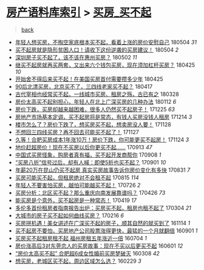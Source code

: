 [房产语料库索引](../../README.md)  > [买房_买不起](买房_买不起.md)
====
> [back](../README.md)

- [年轻人想买房，不掏空家底根本买不起，看着上涨的房价安慰自己](http://jkwz.applinzi.com/ittc/7098934873635161099.html#%E5%B9%B4%E8%BD%BB%E4%BA%BA%E6%83%B3%E4%B9%B0%E6%88%BF%EF%BC%8C%E4%B8%8D%E6%8E%8F%E7%A9%BA%E5%AE%B6%E5%BA%95%E6%A0%B9%E6%9C%AC%E4%B9%B0%E4%B8%8D%E8%B5%B7%EF%BC%8C%E7%9C%8B%E7%9D%80%E4%B8%8A%E6%B6%A8%E7%9A%84%E6%88%BF%E4%BB%B7%E5%AE%89%E6%85%B0%E8%87%AA%E5%B7%B1) 180504 *31* 
- [买不起房就是隐形贫困人口！请收下这份逆袭的买房建议！](http://jkwz.applinzi.com/ittc/7099144043881825296.html#%E4%B9%B0%E4%B8%8D%E8%B5%B7%E6%88%BF%E5%B0%B1%E6%98%AF%E9%9A%90%E5%BD%A2%E8%B4%AB%E5%9B%B0%E4%BA%BA%E5%8F%A3%EF%BC%81%E8%AF%B7%E6%94%B6%E4%B8%8B%E8%BF%99%E4%BB%BD%E9%80%86%E8%A2%AD%E7%9A%84%E4%B9%B0%E6%88%BF%E5%BB%BA%E8%AE%AE%EF%BC%81) 180504 *2* 
- [深圳房子买不起了，该不该在惠州买房？](http://jkwz.applinzi.com/ittc/7098615746798289937.html#%E6%B7%B1%E5%9C%B3%E6%88%BF%E5%AD%90%E4%B9%B0%E4%B8%8D%E8%B5%B7%E4%BA%86%EF%BC%8C%E8%AF%A5%E4%B8%8D%E8%AF%A5%E5%9C%A8%E6%83%A0%E5%B7%9E%E4%B9%B0%E6%88%BF%EF%BC%9F) 180502 *11* 
- [继买不起房就再买两套，又出来六个钱包买房，现在须加杠杆买房？](http://jkwz.applinzi.com/ittc/7096019827313607686.html#%E7%BB%A7%E4%B9%B0%E4%B8%8D%E8%B5%B7%E6%88%BF%E5%B0%B1%E5%86%8D%E4%B9%B0%E4%B8%A4%E5%A5%97%EF%BC%8C%E5%8F%88%E5%87%BA%E6%9D%A5%E5%85%AD%E4%B8%AA%E9%92%B1%E5%8C%85%E4%B9%B0%E6%88%BF%EF%BC%8C%E7%8E%B0%E5%9C%A8%E9%A1%BB%E5%8A%A0%E6%9D%A0%E6%9D%86%E4%B9%B0%E6%88%BF%EF%BC%9F) 180425 *10* 
- [开始舍不得后来买不起！在美国买房首付需要攒多少年](http://jkwz.applinzi.com/ittc/7095956041873490954.html#%E5%BC%80%E5%A7%8B%E8%88%8D%E4%B8%8D%E5%BE%97%E5%90%8E%E6%9D%A5%E4%B9%B0%E4%B8%8D%E8%B5%B7%EF%BC%81%E5%9C%A8%E7%BE%8E%E5%9B%BD%E4%B9%B0%E6%88%BF%E9%A6%96%E4%BB%98%E9%9C%80%E8%A6%81%E6%94%92%E5%A4%9A%E5%B0%91%E5%B9%B4) 180425  
- [90后北漂买房，北京买不了，三四线老家买不起？](http://jkwz.applinzi.com/ittc/7092952052705788938.html#90%E5%90%8E%E5%8C%97%E6%BC%82%E4%B9%B0%E6%88%BF%EF%BC%8C%E5%8C%97%E4%BA%AC%E4%B9%B0%E4%B8%8D%E4%BA%86%EF%BC%8C%E4%B8%89%E5%9B%9B%E7%BA%BF%E8%80%81%E5%AE%B6%E4%B9%B0%E4%B8%8D%E8%B5%B7%EF%BC%9F) 180417  
- [古代宰相也经常买不起，一线城市买房、租房之殇，古已有之](http://jkwz.applinzi.com/ittc/7085480690508629003.html#%E5%8F%A4%E4%BB%A3%E5%AE%B0%E7%9B%B8%E4%B9%9F%E7%BB%8F%E5%B8%B8%E4%B9%B0%E4%B8%8D%E8%B5%B7%EF%BC%8C%E4%B8%80%E7%BA%BF%E5%9F%8E%E5%B8%82%E4%B9%B0%E6%88%BF%E3%80%81%E7%A7%9F%E6%88%BF%E4%B9%8B%E6%AE%87%EF%BC%8C%E5%8F%A4%E5%B7%B2%E6%9C%89%E4%B9%8B) 180328  
- [房价太高买不起别担心，年轻人在北上广深买房的几种办法](http://jkwz.applinzi.com/ittc/7057731307444896775.html#%E6%88%BF%E4%BB%B7%E5%A4%AA%E9%AB%98%E4%B9%B0%E4%B8%8D%E8%B5%B7%E5%88%AB%E6%8B%85%E5%BF%83%EF%BC%8C%E5%B9%B4%E8%BD%BB%E4%BA%BA%E5%9C%A8%E5%8C%97%E4%B8%8A%E5%B9%BF%E6%B7%B1%E4%B9%B0%E6%88%BF%E7%9A%84%E5%87%A0%E7%A7%8D%E5%8A%9E%E6%B3%95) 180112 *6* 
- [房价下跌，买房却越来越困难，很多人仍然买不起房子！](http://jkwz.applinzi.com/ittc/7050796087516857361.html#%E6%88%BF%E4%BB%B7%E4%B8%8B%E8%B7%8C%EF%BC%8C%E4%B9%B0%E6%88%BF%E5%8D%B4%E8%B6%8A%E6%9D%A5%E8%B6%8A%E5%9B%B0%E9%9A%BE%EF%BC%8C%E5%BE%88%E5%A4%9A%E4%BA%BA%E4%BB%8D%E7%84%B6%E4%B9%B0%E4%B8%8D%E8%B5%B7%E6%88%BF%E5%AD%90%EF%BC%81) 171225 *63* 
- [房地产市场基本定调，买不起房将是常态，有钱人买房没钱人租房](http://jkwz.applinzi.com/ittc/7046674183138837521.html#%E6%88%BF%E5%9C%B0%E4%BA%A7%E5%B8%82%E5%9C%BA%E5%9F%BA%E6%9C%AC%E5%AE%9A%E8%B0%83%EF%BC%8C%E4%B9%B0%E4%B8%8D%E8%B5%B7%E6%88%BF%E5%B0%86%E6%98%AF%E5%B8%B8%E6%80%81%EF%BC%8C%E6%9C%89%E9%92%B1%E4%BA%BA%E4%B9%B0%E6%88%BF%E6%B2%A1%E9%92%B1%E4%BA%BA%E7%A7%9F%E6%88%BF) 171214 *3* 
- [楼市怎么了？房价下跌了，想买房买不起，想卖房没人要！](http://jkwz.applinzi.com/ittc/7040778439060096017.html#%E6%A5%BC%E5%B8%82%E6%80%8E%E4%B9%88%E4%BA%86%EF%BC%9F%E6%88%BF%E4%BB%B7%E4%B8%8B%E8%B7%8C%E4%BA%86%EF%BC%8C%E6%83%B3%E4%B9%B0%E6%88%BF%E4%B9%B0%E4%B8%8D%E8%B5%B7%EF%BC%8C%E6%83%B3%E5%8D%96%E6%88%BF%E6%B2%A1%E4%BA%BA%E8%A6%81%EF%BC%81) 171128  
- [不想回三四线买房？再不回去可能买不起了！](http://jkwz.applinzi.com/ittc/7040699358100587536.html#%E4%B8%8D%E6%83%B3%E5%9B%9E%E4%B8%89%E5%9B%9B%E7%BA%BF%E4%B9%B0%E6%88%BF%EF%BC%9F%E5%86%8D%E4%B8%8D%E5%9B%9E%E5%8E%BB%E5%8F%AF%E8%83%BD%E4%B9%B0%E4%B8%8D%E8%B5%B7%E4%BA%86%EF%BC%81) 171127  
- [久等！合肥买房成本1年涨10万！房价下跌，你可能更买不起房！](http://jkwz.applinzi.com/ittc/7039432792348296208.html#%E4%B9%85%E7%AD%89%EF%BC%81%E5%90%88%E8%82%A5%E4%B9%B0%E6%88%BF%E6%88%90%E6%9C%AC1%E5%B9%B4%E6%B6%A810%E4%B8%87%EF%BC%81%E6%88%BF%E4%BB%B7%E4%B8%8B%E8%B7%8C%EF%BC%8C%E4%BD%A0%E5%8F%AF%E8%83%BD%E6%9B%B4%E4%B9%B0%E4%B8%8D%E8%B5%B7%E6%88%BF%EF%BC%81) 171124 *3* 
- [地价赶超房价！现在不买房以后你更买不起……](http://jkwz.applinzi.com/ittc/7012832792193532944.html#%E5%9C%B0%E4%BB%B7%E8%B5%B6%E8%B6%85%E6%88%BF%E4%BB%B7%EF%BC%81%E7%8E%B0%E5%9C%A8%E4%B8%8D%E4%B9%B0%E6%88%BF%E4%BB%A5%E5%90%8E%E4%BD%A0%E6%9B%B4%E4%B9%B0%E4%B8%8D%E8%B5%B7%E2%80%A6%E2%80%A6) 170913 *47* 
- [中国式买房怪象，购房者真有福，买不起开发商帮你](http://jkwz.applinzi.com/ittc/7010999087548334865.html#%E4%B8%AD%E5%9B%BD%E5%BC%8F%E4%B9%B0%E6%88%BF%E6%80%AA%E8%B1%A1%EF%BC%8C%E8%B4%AD%E6%88%BF%E8%80%85%E7%9C%9F%E6%9C%89%E7%A6%8F%EF%BC%8C%E4%B9%B0%E4%B8%8D%E8%B5%B7%E5%BC%80%E5%8F%91%E5%95%86%E5%B8%AE%E4%BD%A0) 170908 *1* 
- [“买房八折”信号过后，却有人喊：即使5折也买不起？](http://jkwz.applinzi.com/ittc/7008270837701149713.html#%E2%80%9C%E4%B9%B0%E6%88%BF%E5%85%AB%E6%8A%98%E2%80%9D%E4%BF%A1%E5%8F%B7%E8%BF%87%E5%90%8E%EF%BC%8C%E5%8D%B4%E6%9C%89%E4%BA%BA%E5%96%8A%EF%BC%9A%E5%8D%B3%E4%BD%BF5%E6%8A%98%E4%B9%9F%E4%B9%B0%E4%B8%8D%E8%B5%B7%EF%BC%9F) 170901 *10* 
- [年薪20万在昆山仍买不起房 真实买房故事告诉你房价变化有多快](http://jkwz.applinzi.com/ittc/7008098344218657808.html#%E5%B9%B4%E8%96%AA20%E4%B8%87%E5%9C%A8%E6%98%86%E5%B1%B1%E4%BB%8D%E4%B9%B0%E4%B8%8D%E8%B5%B7%E6%88%BF+%E7%9C%9F%E5%AE%9E%E4%B9%B0%E6%88%BF%E6%95%85%E4%BA%8B%E5%91%8A%E8%AF%89%E4%BD%A0%E6%88%BF%E4%BB%B7%E5%8F%98%E5%8C%96%E6%9C%89%E5%A4%9A%E5%BF%AB) 170831 *7* 
- [买房可能买不起，但租房绝对不会租不起](http://jkwz.applinzi.com/ittc/7002134041799951376.html#%E4%B9%B0%E6%88%BF%E5%8F%AF%E8%83%BD%E4%B9%B0%E4%B8%8D%E8%B5%B7%EF%BC%8C%E4%BD%86%E7%A7%9F%E6%88%BF%E7%BB%9D%E5%AF%B9%E4%B8%8D%E4%BC%9A%E7%A7%9F%E4%B8%8D%E8%B5%B7) 170815 *114* 
- [年轻人不要害怕买房，越怕可能越买不起！](http://jkwz.applinzi.com/ittc/6994651420819981329.html#%E5%B9%B4%E8%BD%BB%E4%BA%BA%E4%B8%8D%E8%A6%81%E5%AE%B3%E6%80%95%E4%B9%B0%E6%88%BF%EF%BC%8C%E8%B6%8A%E6%80%95%E5%8F%AF%E8%83%BD%E8%B6%8A%E4%B9%B0%E4%B8%8D%E8%B5%B7%EF%BC%81) 170726 *2* 
- [买房分析：北区买不起？那么重庆向南发展靠谱吗？](http://jkwz.applinzi.com/ittc/6960893090800862212.html#%E4%B9%B0%E6%88%BF%E5%88%86%E6%9E%90%EF%BC%9A%E5%8C%97%E5%8C%BA%E4%B9%B0%E4%B8%8D%E8%B5%B7%EF%BC%9F%E9%82%A3%E4%B9%88%E9%87%8D%E5%BA%86%E5%90%91%E5%8D%97%E5%8F%91%E5%B1%95%E9%9D%A0%E8%B0%B1%E5%90%97%EF%BC%9F) 170426 *73* 
- [能买房是个意外，买不起房是一种常态！](http://jkwz.applinzi.com/ittc/6958266793469674501.html#%E8%83%BD%E4%B9%B0%E6%88%BF%E6%98%AF%E4%B8%AA%E6%84%8F%E5%A4%96%EF%BC%8C%E4%B9%B0%E4%B8%8D%E8%B5%B7%E6%88%BF%E6%98%AF%E4%B8%80%E7%A7%8D%E5%B8%B8%E6%80%81%EF%BC%81) 170419 *17* 
- [多伦多首份租房者指南报告出炉：买房买不起，租房也租不起了](http://jkwz.applinzi.com/ittc/6941293716282278916.html#%E5%A4%9A%E4%BC%A6%E5%A4%9A%E9%A6%96%E4%BB%BD%E7%A7%9F%E6%88%BF%E8%80%85%E6%8C%87%E5%8D%97%E6%8A%A5%E5%91%8A%E5%87%BA%E7%82%89%EF%BC%9A%E4%B9%B0%E6%88%BF%E4%B9%B0%E4%B8%8D%E8%B5%B7%EF%BC%8C%E7%A7%9F%E6%88%BF%E4%B9%9F%E7%A7%9F%E4%B8%8D%E8%B5%B7%E4%BA%86) 170304 *21* 
- [大城市的房子买不起如何曲线买房？](http://jkwz.applinzi.com/ittc/6935188444426011653.html#%E5%A4%A7%E5%9F%8E%E5%B8%82%E7%9A%84%E6%88%BF%E5%AD%90%E4%B9%B0%E4%B8%8D%E8%B5%B7%E5%A6%82%E4%BD%95%E6%9B%B2%E7%BA%BF%E4%B9%B0%E6%88%BF%EF%BC%9F) 170216 *6* 
- [买房拼机遇！美女讲述在广深买不起的房子，顺其自然的就买到了](http://jkwz.applinzi.com/ittc/6900469495381885956.html#%E4%B9%B0%E6%88%BF%E6%8B%BC%E6%9C%BA%E9%81%87%EF%BC%81%E7%BE%8E%E5%A5%B3%E8%AE%B2%E8%BF%B0%E5%9C%A8%E5%B9%BF%E6%B7%B1%E4%B9%B0%E4%B8%8D%E8%B5%B7%E7%9A%84%E6%88%BF%E5%AD%90%EF%BC%8C%E9%A1%BA%E5%85%B6%E8%87%AA%E7%84%B6%E7%9A%84%E5%B0%B1%E4%B9%B0%E5%88%B0%E4%BA%86) 161114 *1* 
- [买不起房不要怕，买房地产公司股票涨得更快，最猛的一个月就翻倍](http://jkwz.applinzi.com/ittc/6872870563000878084.html#%E4%B9%B0%E4%B8%8D%E8%B5%B7%E6%88%BF%E4%B8%8D%E8%A6%81%E6%80%95%EF%BC%8C%E4%B9%B0%E6%88%BF%E5%9C%B0%E4%BA%A7%E5%85%AC%E5%8F%B8%E8%82%A1%E7%A5%A8%E6%B6%A8%E5%BE%97%E6%9B%B4%E5%BF%AB%EF%BC%8C%E6%9C%80%E7%8C%9B%E7%9A%84%E4%B8%80%E4%B8%AA%E6%9C%88%E5%B0%B1%E7%BF%BB%E5%80%8D) 160901 *1* 
- [买房买不起租房租不起 福州房租五年涨近一倍](http://jkwz.applinzi.com/ittc/6851059256882889732.html#%E4%B9%B0%E6%88%BF%E4%B9%B0%E4%B8%8D%E8%B5%B7%E7%A7%9F%E6%88%BF%E7%A7%9F%E4%B8%8D%E8%B5%B7+%E7%A6%8F%E5%B7%9E%E6%88%BF%E7%A7%9F%E4%BA%94%E5%B9%B4%E6%B6%A8%E8%BF%91%E4%B8%80%E5%80%8D) 160704 *1* 
- [房价涨高后3对东莞恋人的买房故事：现在不买以后更买不起](http://jkwz.applinzi.com/ittc/6838686571959944196.html#%E6%88%BF%E4%BB%B7%E6%B6%A8%E9%AB%98%E5%90%8E3%E5%AF%B9%E4%B8%9C%E8%8E%9E%E6%81%8B%E4%BA%BA%E7%9A%84%E4%B9%B0%E6%88%BF%E6%95%85%E4%BA%8B%EF%BC%9A%E7%8E%B0%E5%9C%A8%E4%B8%8D%E4%B9%B0%E4%BB%A5%E5%90%8E%E6%9B%B4%E4%B9%B0%E4%B8%8D%E8%B5%B7) 160601 *12* 
- [“房价太高买不起” 合肥超6成女性婚前买房梦破灭](http://jkwz.applinzi.com/ittc/6807155384733139972.html#%E2%80%9C%E6%88%BF%E4%BB%B7%E5%A4%AA%E9%AB%98%E4%B9%B0%E4%B8%8D%E8%B5%B7%E2%80%9D+%E5%90%88%E8%82%A5%E8%B6%856%E6%88%90%E5%A5%B3%E6%80%A7%E5%A9%9A%E5%89%8D%E4%B9%B0%E6%88%BF%E6%A2%A6%E7%A0%B4%E7%81%AD) 160308 *42* 
- [想买房，老城区买不起，周边区域怎么选？](http://jkwz.applinzi.com/ittc/6804187948853494789.html#%E6%83%B3%E4%B9%B0%E6%88%BF%EF%BC%8C%E8%80%81%E5%9F%8E%E5%8C%BA%E4%B9%B0%E4%B8%8D%E8%B5%B7%EF%BC%8C%E5%91%A8%E8%BE%B9%E5%8C%BA%E5%9F%9F%E6%80%8E%E4%B9%88%E9%80%89%EF%BC%9F) 160229 *3* 
